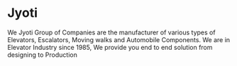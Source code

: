 # Jyoti
We Jyoti Group of Companies are the manufacturer of various types of Elevators, Escalators, Moving walks and Automobile Components. We are in Elevator Industry since 1985, We provide you end to end solution from designing to Production
